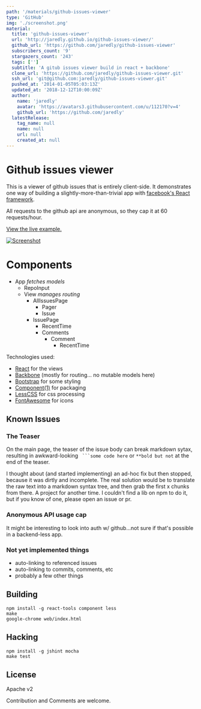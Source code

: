 ```yaml
---
path: '/materials/github-issues-viewer'
type: 'GitHub'
img: './screenshot.png'
material:
  title: 'github-issues-viewer'
  url: 'http://jaredly.github.io/github-issues-viewer/'
  github_url: 'https://github.com/jaredly/github-issues-viewer'
  subscribers_count: '9'
  stargazers_count: '243'
  tags: ['']
  subtitle: 'A gitub issues viewer build in react + backbone'
  clone_url: 'https://github.com/jaredly/github-issues-viewer.git'
  ssh_url: 'git@github.com:jaredly/github-issues-viewer.git'
  pushed_at: '2014-01-05T05:03:13Z'
  updated_at: '2018-12-12T10:00:09Z'
  author:
    name: 'jaredly'
    avatar: 'https://avatars3.githubusercontent.com/u/112170?v=4'
    github_url: 'https://github.com/jaredly'
  latestRelease:
    tag_name: null
    name: null
    url: null
    created_at: null
---
```


# Github issues viewer

This is a viewer of github issues that is entirely client-side. It
demonstrates one way of building a slightly-more-than-trivial app with
[facebook's React framework](http://facebook.github.io/react).

All requests to the github api are anonymous, so they cap it at 60
requests/hour.

[View the live example.](http://jaredly.github.io/github-issues-viewer)

[![Screenshot](docs/screenshot.png)](http://jaredly.github.io/github-issues-viewer)

# Components

- App *fetches models*
  - RepoInput
  - View *manages routing*
    - AllIssuesPage
      - Pager
      - Issue
    - IssuePage
      - RecentTime
      - Comments
        - Comment
          - RecentTime


Technologies used:

- [React](http://facebook.github.io/react) for the views
- [Backbone](http://backbonejs.org) (mostly for routing... no mutable models here)
- [Bootstrap](http://twbs.github.io/bootstrap) for some styling
- [Component(1)](http://github.com/component/component) for packaging
- [LessCSS](http://lesscss.org) for css processing
- [FontAwesome](http://fontawesome.io) for icons

## Known Issues

### The Teaser

On the main page, the teaser of the issue body can break markdown sytax,
resulting in awkward-looking `` ```some code here`` or `**bold but not` at the
end of the teaser.

I thought about (and started implementing) an ad-hoc fix but then stopped,
because it was dirtly and incomplete. The real solution would be to translate
the raw text into a markdown syntax tree, and then grab the first x chunks
from there. A project for another time. I couldn't find a lib on npm to do it,
but if you know of one, please open an issue or pr.

### Anonymous API usage cap

It might be interesting to look into auth w/ github...not sure if that's
possible in a backend-less app.

### Not yet implemented things

- auto-linking to referenced issues
- auto-linking to commits, comments, etc
- probably a few other things

## Building

```
npm install -g react-tools component less
make
google-chrome web/index.html
```

## Hacking

```
npm install -g jshint mocha
make test
```

## License

Apache v2

Contribution and Comments are welcome.
